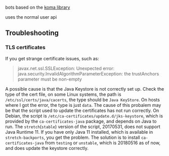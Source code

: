 bots based on the [koma library](https://github.com/koma-im/koma-library)


uses the normal user api


## Troubleshooting

### TLS certificates

If you get strange certificate issues, such as:

> javax.net.ssl.SSLException: Unexpected error: java.security.InvalidAlgorithmParameterException: the trustAnchors parameter must be non-empty

A possible cause is that the Java Keystore is not correctly set up.
Check the type of the cert file, on some Linux systems, the path is
`/etc/ssl/certs/java/cacerts`, the type should be `Java KeyStore`.
On hosts where I got the error, the type is just `data`.
The cause of this probalem may be that the script used to update the
certificates has not run correctly.
On Debian, the script is `/etc/ca-certificates/update.d/jks-keystore`,
which is provided by the `ca-certificates-java` package,
and depends on Java to run.
The `stretch`(`stable`) version of the script, 20170531,
does not support Java Runtime 11.
If you have only Java 11 installed, which is available in `stretch-backports`,
you get the problem.
The solution is to install `ca-certificates-java` from `testing` or `unstable`,
which is 20180516 as of now, and does update the keystore correctly.
